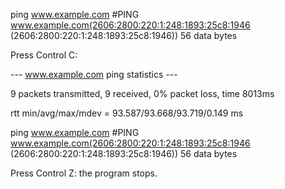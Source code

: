 ping www.example.com
#PING www.example.com(2606:2800:220:1:248:1893:25c8:1946 (2606:2800:220:1:248:1893:25c8:1946)) 56 data bytes

Press Control C:

--- www.example.com ping statistics ---

9 packets transmitted, 9 received, 0% packet loss, time 8013ms

rtt min/avg/max/mdev = 93.587/93.668/93.719/0.149 ms

ping www.example.com
#PING www.example.com(2606:2800:220:1:248:1893:25c8:1946 (2606:2800:220:1:248:1893:25c8:1946)) 56 data bytes

Press Control Z: the program stops.
